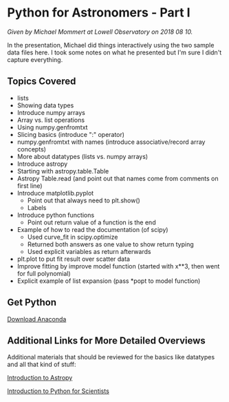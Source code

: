 Python for Astronomers - Part I
===============================

*Given by Michael Mommert at Lowell Observatory on 2018 08 10.*

In the presentation, Michael did things interactively using the two sample data files here.
I took some notes on what he presented but I'm sure I didn't capture everything.

## Topics Covered
* lists
* Showing data types
* Introduce numpy arrays
* Array vs. list operations
* Using numpy.genfromtxt
* Slicing basics (introduce ":" operator)
* numpy.genfromtxt with names (introduce associative/record array concepts)
* More about datatypes (lists vs. numpy arrays)
* Introduce astropy
* Starting with astropy.table.Table
* Astropy Table.read (and point out that names come from comments on first line)
* Introduce matplotlib.pyplot
    * Point out that always need to plt.show()
    * Labels
* Introduce python functions
    * Point out return value of a function is the end
* Example of how to read the documentation (of scipy)
    * Used curve_fit in scipy.optimize 
    * Returned both answers as one value to show return typing
    * Used explicit variables as return afterwards
* plt.plot to put fit result over scatter data
* Improve fitting by improve model function (started with x\*\*3, then went for full polynomial)
* Explicit example of list expansion (pass \*popt to model function)

## Get Python
[Download Anaconda](https://www.anaconda.com/download/)

## Additional Links for More Detailed Overviews
Additional materials that should be reviewed for the basics like
datatypes and all that kind of stuff:

[Introduction to Astropy](https://github.com/astropy/astropy-workshops/tree/master/aas231_workshop)

[Introduction to Python for Scientists](https://github.com/mommermi/Introduction-to-Python-for-Scientists)